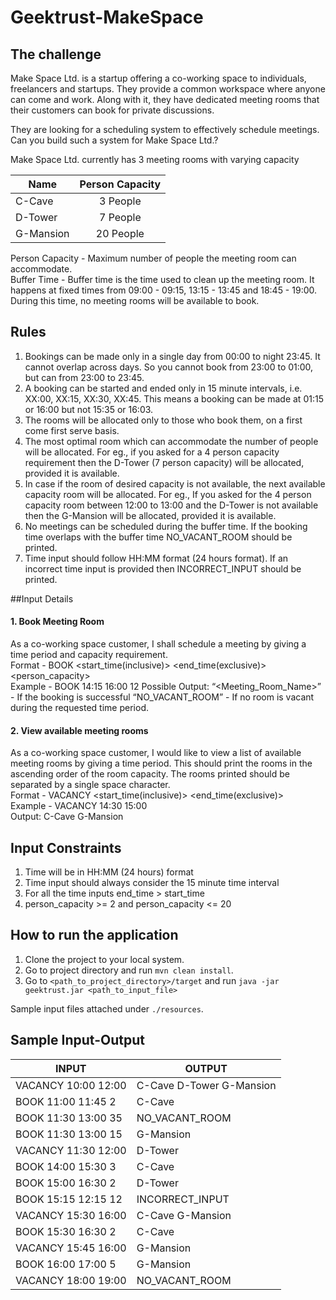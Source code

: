 # Geektrust-MakeSpace

## The challenge
Make Space Ltd. is a startup offering a co-working space to individuals, freelancers and startups. They provide a common workspace where anyone can come and work. Along with it, they have dedicated meeting rooms that their customers can book for private discussions.

They are looking for a scheduling system to effectively schedule meetings. Can you build such a system for Make Space Ltd.?

Make Space Ltd. currently has 3 meeting rooms with varying capacity

| Name        | Person Capacity           |
| ------------- |:-------------:|
| C-Cave      | 3 People |
| D-Tower      | 7 People      |
| G-Mansion | 20 People      |

Person Capacity - Maximum number of people the meeting room can accommodate.<br />
Buffer Time - Buffer time is the time used to clean up the meeting room. It happens at fixed times from 09:00 - 09:15, 13:15 - 13:45 and 18:45 - 19:00. During this time, no meeting rooms will be available to book.

## Rules
1. Bookings can be made only in a single day from 00:00 to night 23:45. It cannot overlap across days. So you cannot book from 23:00 to 01:00, but can from 23:00 to 23:45.
2. A booking can be started and ended only in 15 minute intervals, i.e. XX:00, XX:15, XX:30, XX:45. This means a booking can be made at 01:15 or 16:00 but not 15:35 or 16:03.
3. The rooms will be allocated only to those who book them, on a first come first serve basis.
4. The most optimal room which can accommodate the number of people will be allocated. For eg., if you asked for a 4 person capacity requirement then the D-Tower (7 person capacity) will be allocated, provided it is available.
5. In case if the room of desired capacity is not available, the next available capacity room will be allocated. For eg., If you asked for the 4 person capacity room between 12:00 to 13:00 and the D-Tower is not available then the G-Mansion will be allocated, provided it is available.
6. No meetings can be scheduled during the buffer time. If the booking time overlaps with the buffer time NO_VACANT_ROOM should be printed.
7. Time input should follow HH:MM format (24 hours format). If an incorrect time input is provided then INCORRECT_INPUT should be printed.

##Input Details
#### 1. Book Meeting Room
As a co-working space customer, I shall schedule a meeting by giving a time period and capacity requirement.<br />
Format - BOOK <start_time(inclusive)> <end_time(exclusive)> <person_capacity><br />
Example - BOOK 14:15 16:00 12
Possible Output:
“<Meeting_Room_Name>” - If the booking is successful
“NO_VACANT_ROOM” - If no room is vacant during the requested time period.

#### 2. View available meeting rooms
As a co-working space customer, I would like to view a list of available meeting rooms by giving a time period. This should print the rooms in the ascending order of the room capacity. The rooms printed should be separated by a single space character.<br />
Format - VACANCY <start_time(inclusive)> <end_time(exclusive)><br />
Example - VACANCY 14:30 15:00<br />
Output: C-Cave G-Mansion


## Input Constraints

1. Time will be in HH:MM (24 hours) format
2. Time input should always consider the 15 minute time interval
3. For all the time inputs end_time > start_time
4. person_capacity >= 2 and person_capacity <= 20

## How to run the application
1. Clone the project to your local system.
2. Go to project directory and run `mvn clean install`.
3. Go to `<path_to_project_directory>/target` and run `java -jar geektrust.jar <path_to_input_file>`

Sample input files attached under `./resources`.

## Sample Input-Output
| INPUT               | OUTPUT                   |
| ------------------- | ------------------------ |
| VACANCY 10:00 12:00 | C-Cave D-Tower G-Mansion |
| BOOK 11:00 11:45 2  | C-Cave                   |
| BOOK 11:30 13:00 35 | NO\_VACANT\_ROOM         |
| BOOK 11:30 13:00 15 | G-Mansion                |
| VACANCY 11:30 12:00 | D-Tower                  |
| BOOK 14:00 15:30 3  | C-Cave                   |
| BOOK 15:00 16:30 2  | D-Tower                  |
| BOOK 15:15 12:15 12 | INCORRECT\_INPUT         |
| VACANCY 15:30 16:00 | C-Cave G-Mansion         |
| BOOK 15:30 16:30 2  | C-Cave                   |
| VACANCY 15:45 16:00 | G-Mansion                |
| BOOK 16:00 17:00 5  | G-Mansion                |
| VACANCY 18:00 19:00 | NO\_VACANT\_ROOM         |
